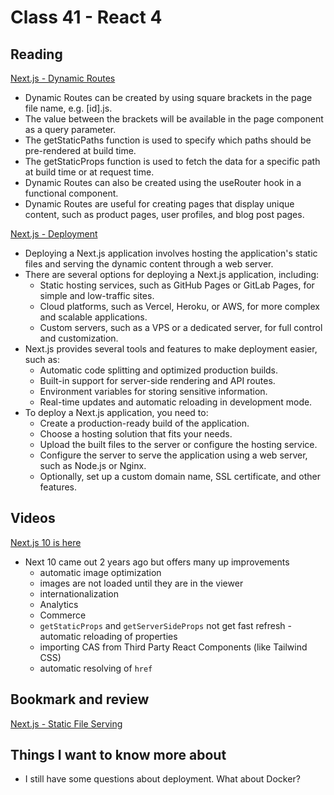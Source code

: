# Class 41 - React 4

## Reading

[Next.js - Dynamic Routes](https://nextjs.org/learn/basics/dynamic-routes)
- Dynamic Routes can be created by using square brackets in the page file name, e.g. [id].js.
- The value between the brackets will be available in the page component as a query parameter.
- The getStaticPaths function is used to specify which paths should be pre-rendered at build time.
- The getStaticProps function is used to fetch the data for a specific path at build time or at request time.
- Dynamic Routes can also be created using the useRouter hook in a functional component.
- Dynamic Routes are useful for creating pages that display unique content, such as product pages, user profiles, and blog post pages.


[Next.js - Deployment](https://nextjs.org/learn/basics/deploying-nextjs-app)

- Deploying a Next.js application involves hosting the application's static files and serving the dynamic content through a web server.
- There are several options for deploying a Next.js application, including:
    - Static hosting services, such as GitHub Pages or GitLab Pages, for simple and low-traffic sites.
    - Cloud platforms, such as Vercel, Heroku, or AWS, for more complex and scalable applications.
    - Custom servers, such as a VPS or a dedicated server, for full control and customization.
- Next.js provides several tools and features to make deployment easier, such as:
    - Automatic code splitting and optimized production builds.
    - Built-in support for server-side rendering and API routes.
    - Environment variables for storing sensitive information.
    - Real-time updates and automatic reloading in development mode.
- To deploy a Next.js application, you need to:
    - Create a production-ready build of the application.
    - Choose a hosting solution that fits your needs.
    - Upload the built files to the server or configure the hosting service.
    - Configure the server to serve the application using a web server, such as Node.js or Nginx.
    - Optionally, set up a custom domain name, SSL certificate, and other features.


## Videos
[ Next.js 10 is here](https://www.youtube.com/watch?v=JWCS5IdECVI)
- Next 10 came out 2 years ago but offers many up improvements
  - automatic image optimization
  - images are not loaded until they are in the viewer
  - internationalization
  - Analytics
  - Commerce
  - `getStaticProps` and `getServerSideProps` not get fast refresh - automatic reloading of properties
  - importing CAS from Third Party React Components (like Tailwind CSS)
  - automatic resolving of `href`

## Bookmark and review

[Next.js - Static File Serving](https://nextjs.org/docs/basic-features/static-file-serving)

## Things I want to know more about
- I still have some questions about deployment. What about Docker? 